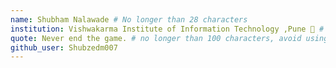 ```yaml
---
name: Shubham Nalawade # No longer than 28 characters
institution: Vishwakarma Institute of Information Technology ,Pune 🚩 # no longer than 58 characters
quote: Never end the game. # no longer than 100 characters, avoid using quotes(") to guarantee the format remains the same.
github_user: Shubzedm007 
---
```


